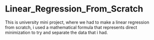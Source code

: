 # Linear_Regression_From_Scratch
This is university mini project, where we had to make a linear regression from scratch, i used a mathematical formula that represents direct minimization to try and separate the data that i had.
